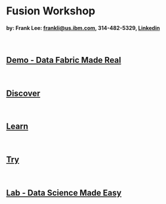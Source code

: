 # Fusion Workshop


#### by: Frank Lee: frankli@us.ibm.com, 314-482-5329, [Linkedin](https://linkedin.com/in/drfranknlee/) 

<BR>


## [Demo - Data Fabric Made Real](demo/udf-cancer-imaging.md)

<BR>

## [Discover](f01-discover.md)

<BR>
  
## [Learn](f02-learn.md)

<BR>

## [Try](f03-try.md)

<BR>

## [Lab - Data Science Made Easy](lab/hpdalab-license-plate.md)
